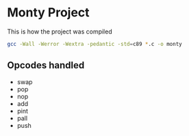 # Monty Project

This is how the project was compiled

```bash
gcc -Wall -Werror -Wextra -pedantic -std=c89 *.c -o monty
```
## Opcodes handled
* swap
* pop
* nop
* add
* pint
* pall
* push

